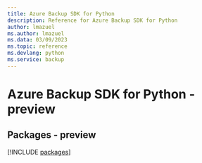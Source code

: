 ```yaml
---
title: Azure Backup SDK for Python
description: Reference for Azure Backup SDK for Python
author: lmazuel
ms.author: lmazuel
ms.data: 03/09/2023
ms.topic: reference
ms.devlang: python
ms.service: backup
---
```

# Azure Backup SDK for Python - preview
## Packages - preview
[!INCLUDE [packages](backup-index.md)]